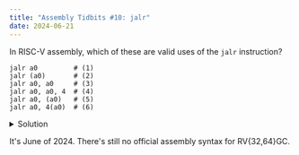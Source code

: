 ```yaml
---
title: "Assembly Tidbits #10: jalr"
date: 2024-06-21
---
```


In RISC-V assembly, which of these are valid uses of the `jalr` instruction?

```
jalr a0         # (1)
jalr (a0)       # (2)
jalr a0, a0     # (3)
jalr a0, a0, 4  # (4)
jalr a0, (a0)   # (5)
jalr a0, 4(a0)  # (6)
```

<details>
<summary>Solution</summary>

Binutils 2.38 thinks all are valid and they mean the following respectively

```
jalr ra, 0(a0)  # jalr a0
jalr ra, 0(a0)  # jalr (a0)
jalr a0, 0(a0)  # jalr a0, a0
jalr a0, 4(a0)  # jalr a0, a0, 4
jalr a0, 0(a0)  # jalr a0, (a0)
jalr a0, 4(a0)  # jalr a0, 4(a0)
```

As a reminder, `jalr rd, imm(rs1)` means `pc = (imm + rs1) & (~1)` and set `rd` to `old_pc + 4`. (Not considering compressed instructions.)

LLVM 18 rejects (2) and (5) as not valid because `(a0)` is not okay and insists you on writing `0(a0)` instead.

Personally, I was very surprised that (4) is allowed. As far as I can tell no other instruction allows both (4) and (6) styles.

```
ld a0, (a0)     # Okay
ld a0, 8(a0)    # Okay
ld a0, a0, 8    # Not allowed

addi a0, a0, 8  # Okay
addi a0, 8(a0)  # Not allowed
```

</details>

It's June of 2024. There's still no official assembly syntax for RV{32,64}GC.

